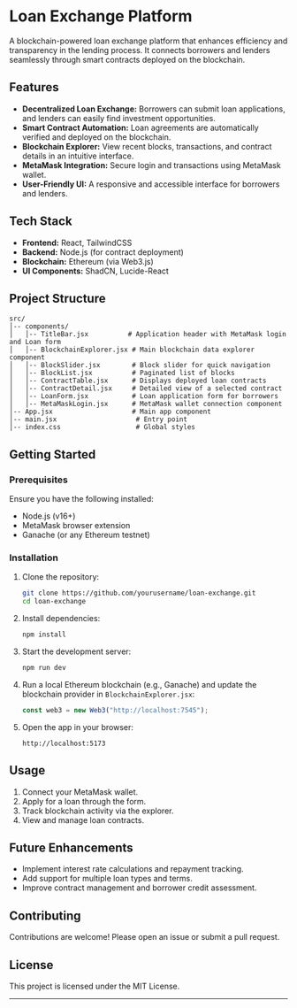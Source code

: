 # Loan Exchange Platform

A blockchain-powered loan exchange platform that enhances efficiency and transparency in the lending process. It connects borrowers and lenders seamlessly through smart contracts deployed on the blockchain.

## Features

- **Decentralized Loan Exchange:** Borrowers can submit loan applications, and lenders can easily find investment opportunities.
- **Smart Contract Automation:** Loan agreements are automatically verified and deployed on the blockchain.
- **Blockchain Explorer:** View recent blocks, transactions, and contract details in an intuitive interface.
- **MetaMask Integration:** Secure login and transactions using MetaMask wallet.
- **User-Friendly UI:** A responsive and accessible interface for borrowers and lenders.

## Tech Stack

- **Frontend:** React, TailwindCSS
- **Backend:** Node.js (for contract deployment)
- **Blockchain:** Ethereum (via Web3.js)
- **UI Components:** ShadCN, Lucide-React

## Project Structure

```
src/
│-- components/
│   │-- TitleBar.jsx          # Application header with MetaMask login and Loan form
│   │-- BlockchainExplorer.jsx # Main blockchain data explorer component
│   │-- BlockSlider.jsx        # Block slider for quick navigation
│   │-- BlockList.jsx          # Paginated list of blocks
│   │-- ContractTable.jsx      # Displays deployed loan contracts
│   │-- ContractDetail.jsx     # Detailed view of a selected contract
│   │-- LoanForm.jsx           # Loan application form for borrowers
│   │-- MetaMaskLogin.jsx      # MetaMask wallet connection component
│-- App.jsx                    # Main app component
│-- main.jsx                    # Entry point
│-- index.css                   # Global styles
```

## Getting Started

### Prerequisites

Ensure you have the following installed:

- Node.js (v16+)
- MetaMask browser extension
- Ganache (or any Ethereum testnet)

### Installation

1. Clone the repository:

   ```bash
   git clone https://github.com/yourusername/loan-exchange.git
   cd loan-exchange
   ```

2. Install dependencies:

   ```bash
   npm install
   ```

3. Start the development server:

   ```bash
   npm run dev
   ```

4. Run a local Ethereum blockchain (e.g., Ganache) and update the blockchain provider in `BlockchainExplorer.jsx`:

   ```js
   const web3 = new Web3("http://localhost:7545");
   ```

5. Open the app in your browser:

   ```
   http://localhost:5173
   ```

## Usage

1. Connect your MetaMask wallet.
2. Apply for a loan through the form.
3. Track blockchain activity via the explorer.
4. View and manage loan contracts.

## Future Enhancements

- Implement interest rate calculations and repayment tracking.
- Add support for multiple loan types and terms.
- Improve contract management and borrower credit assessment.

## Contributing

Contributions are welcome! Please open an issue or submit a pull request.

## License

This project is licensed under the MIT License.

---
